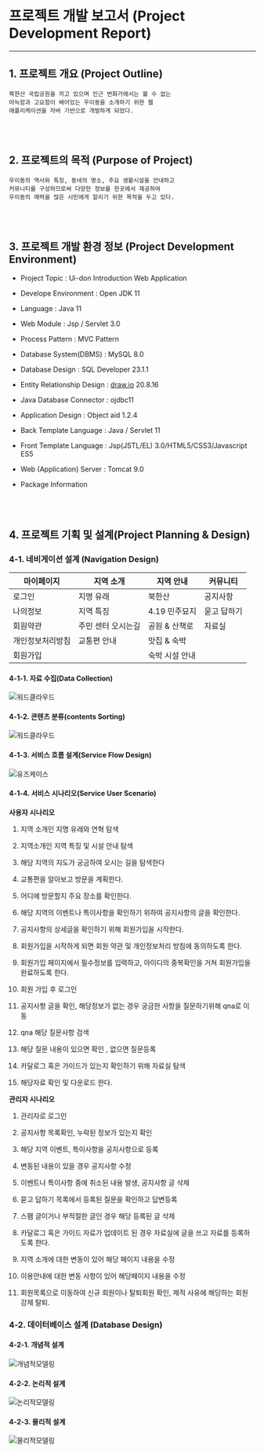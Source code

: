 # 프로젝트 개발 보고서 (Project Development Report)
------------------------------------------------
## 1. 프로젝트 개요 (Project Outline)
    북한산 국립공원을 끼고 있으며 인근 번화가에서는 볼 수 없는
    아늑함과 고요함이 배어있는 우이동을 소개하기 위한 웹
    애플리케이션을 자바 기반으로 개발하게 되었다.

<br><br>

## 2. 프로젝트의 목적 (Purpose of Project)

    우이동의 역사와 특징, 동네의 명소, 주요 생활시설을 안내하고
    커뮤니티를 구성하므로써 다양한 정보를 한곳에서 제공하여
    우이동의 매력을 많은 시민에게 알리기 위한 목적을 두고 있다.

<br><br>

## 3. 프로젝트 개발 환경 정보 (Project Development Environment)

- Project Topic : Ui-don Introduction Web Application

- Develope Environment : Open JDK 11

- Language : Java 11

- Web Module : Jsp / Servlet 3.0

- Process Pattern : MVC Pattern

- Database System(DBMS) : MySQL 8.0

- Database Design : SQL Developer 23.1.1

- Entity Relationship Design : [draw.io](http://draw.io) 20.8.16

- Java Database Connector : ojdbc11

- Application Design : Object aid 1.2.4

- Back Template Language : Java / Servlet 11

- Front Template Language : Jsp(JSTL/EL) 3.0/HTML5/CSS3/Javascript ES5

- Web (Application) Server : Tomcat 9.0

- Package Information

<br><br>

## 4. 프로젝트 기획 및 설계(Project Planning & Design)

### 4-1. 네비게이션 설계 (Navigation Design)

 
| 마이페이지 | 지역 소개 | 지역 안내 | 커뮤니티 |
|-----------|---------|------------|---------|
| 로그인 | 지명 유래 | 북한산 | 공지사항
| 나의정보 | 지역 특징 | 4.19 민주묘지 | 묻고 답하기
| 회원약관 | 주민 센터 오시는길 | 공원 & 산책로 | 자료실
| 개인정보처리방침 | 교통편 안내 | 맛집 & 숙박 | &nbsp;
| 회원가입 | &nbsp; | 숙박 시설 안내 | &nbsp; | 주요생활시설 | &nbsp;


#### 4-1-1. 자료 수집(Data Collection)
![워드클라우드](./design/wordcloud_2.png)

#### 4-1-2. 콘텐츠 분류(contents Sorting)
![워드클라우드](./design/cardsorting.png)

#### 4-1-3. 서비스 흐름 설계(Service Flow Design)
![유즈케이스](./design/usecase_draw.final%20(1).png)

#### 4-1-4. 서비스 시나리오(Service User Scenario)

**사용자 시나리오**
1) 지역 소개인 지명 유래와 연혁 탐색

2) 지역소개인 지역 특징 및 시설 안내 탐색

3) 해당 지역의 지도가 궁금하여 오시는 길을 탐색한다

4) 교통편을 알아보고 방문을 계획한다.

5) 어디에 방문할지 주요 장소를 확인한다.

6) 해당 지역의 이벤트나 특이사항을 확인하기 위하여 공지사항의 글을 확인한다.

7) 공지사항의 상세글을 확인하기 위해 회원가입을 시작한다.

8) 회원가입을 시작하게 되면 회원 약관 및 개인정보처리 방침에 동의하도록 한다.

9) 회원가입 페이지에서 필수정보를 입력하고, 아이디의 중복확인을 거쳐 회원가입을 완료하도록 한다.

10) 회원 가입 후 로그인

11) 공지사항 글을 확인, 해당정보가 없는 경우 궁금한 사항을 질문하기위해 qna로 이동

12) qna 해당 질문사항 검색

13) 해당 질문 내용이 있으면 확인 , 없으면 질문등록

14) 카달로그 혹은 가이드가 있는지 확인하기 위해 자료실 탐색

15) 해당자료 확인 및 다운로드 한다.

**관리자 시나리오**
1) 관리자로 로그인

2) 공지사항 목록확인, 누락된 정보가 있는지 확인

3) 해당 지역 이벤트, 특이사항을 공지사항으로 등록

4) 변동된 내용이 있을 경우 공지사항 수정

5) 이벤트나 특이사항 중에 취소된 내용 발생, 공지사항 글 삭제

6) 묻고 답하기 목록에서 등록된 질문을 확인하고 답변등록

7) 스팸 글이거나 부적절한 글인 경우 해당 등록된 글 삭제

8) 카달로그 혹은 가이드 자료가 업데이트 된 경우 자료실에 글을 쓰고 자료를 등록하도록 한다.

9) 지역 소개에 대한 변동이 있어 해당 페이지 내용을 수정

10) 이용안내에 대한 변동 사항이 있어 해당페이지 내용을 수정

11) 회원목록으로 이동하여 신규 회원이나 탈퇴회원 확인, 제적 사유에 해당하는 회원 강제 탈퇴.

### 4-2. 데이터베이스 설계 (Database Design)

#### 4-2-1. 개념적 설계
![개념적모델링](./design/info_ERD(logical).png)

#### 4-2-2. 논리적 설계
![논리적모델링](./design/info_ERD%20(physical).jpg)

#### 4-2-3. 물리적 설계
![물리적모델링](./design/class_table_diagram.2.png)